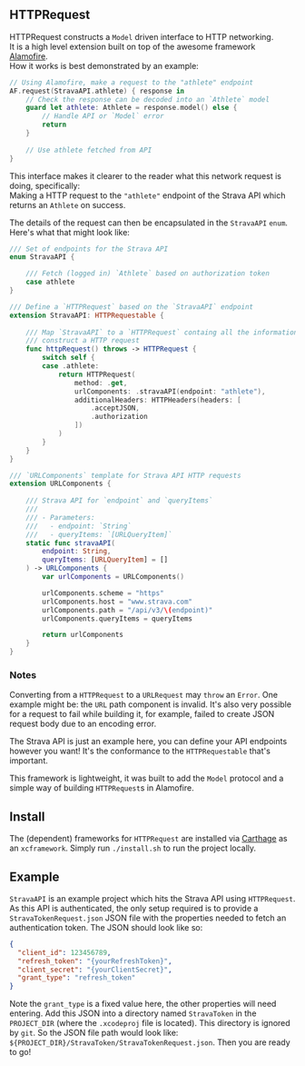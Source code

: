 ## HTTPRequest 

HTTPRequest constructs a `Model` driven interface to HTTP networking.  
It is a high level extension built on top of the awesome framework [Alamofire](https://github.com/Alamofire/Alamofire).  
How it works is best demonstrated by an example:

```swift
// Using Alamofire, make a request to the "athlete" endpoint 
AF.request(StravaAPI.athlete) { response in
    // Check the response can be decoded into an `Athlete` model
    guard let athlete: Athlete = response.model() else {
        // Handle API or `Model` error
        return
    }
        
    // Use athlete fetched from API
}
```

This interface makes it clearer to the reader what this network request is doing, specifically:  
Making a HTTP request to the `"athlete"` endpoint of the Strava API which returns an `Athlete` on success.

The details of the request can then be encapsulated in the `StravaAPI` `enum`.  
Here's what that might look like:

```swift
/// Set of endpoints for the Strava API
enum StravaAPI {

    /// Fetch (logged in) `Athlete` based on authorization token
    case athlete
}

/// Define a `HTTPRequest` based on the `StravaAPI` endpoint
extension StravaAPI: HTTPRequestable {
    
    /// Map `StravaAPI` to a `HTTPRequest` containg all the information needed to 
    /// construct a HTTP request
    func httpRequest() throws -> HTTPRequest {
        switch self {
        case .athlete:
            return HTTPRequest(
                method: .get,
                urlComponents: .stravaAPI(endpoint: "athlete"),
                additionalHeaders: HTTPHeaders(headers: [
                    .acceptJSON,
                    .authorization
                ])
            )
        }
    }
}

/// `URLComponents` template for Strava API HTTP requests
extension URLComponents {
    
    /// Strava API for `endpoint` and `queryItems`
    ///
    /// - Parameters:
    ///   - endpoint: `String`
    ///   - queryItems: `[URLQueryItem]`
    static func stravaAPI(
        endpoint: String,
        queryItems: [URLQueryItem] = []
    ) -> URLComponents {
        var urlComponents = URLComponents()

        urlComponents.scheme = "https"
        urlComponents.host = "www.strava.com"
        urlComponents.path = "/api/v3/\(endpoint)"
        urlComponents.queryItems = queryItems 

        return urlComponents
    }
}
```

### Notes

Converting from a `HTTPRequest` to a `URLRequest` may `throw` an `Error`. One example might be: the `URL` path component is invalid.
It's also very possible for a request to fail while building it, for example, failed to create JSON request body due to an encoding error.

The Strava API is just an example here, you can define your API endpoints however you want! It's the conformance to the `HTTPRequestable` that's important.

This framework is lightweight, it was built to add the `Model` protocol and a simple way of building `HTTPRequest`s in Alamofire.

## Install

The (dependent) frameworks for `HTTPRequest` are installed via [Carthage](https://github.com/Carthage/Carthage) as an `xcframework`.
Simply run `./install.sh` to run the project locally.

## Example

`StravaAPI` is an example project which hits the Strava API using `HTTPRequest`.
As this API is authenticated, the only setup required is to provide a `StravaTokenRequest.json` JSON file with the properties needed to fetch an authentication token. The JSON should look like so:
```json
{
  "client_id": 123456789,
  "refresh_token": "{yourRefreshToken}",
  "client_secret": "{yourClientSecret}",
  "grant_type": "refresh_token"
}
```
Note the `grant_type` is a fixed value here, the other properties will need entering.
Add this JSON  into a directory named `StravaToken` in the `PROJECT_DIR` (where the `.xcodeproj` file is located). 
This directory is ignored by `git`.
So the JSON file path would look like: `${PROJECT_DIR}/StravaToken/StravaTokenRequest.json`.
Then you are ready to go!
